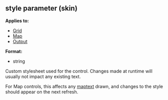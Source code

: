 ## style parameter (skin)
**Applies to:**
*   [Grid](/ref/%7Bskin%7D/control/grid.md) 
*   [Map](/ref/%7Bskin%7D/control/map.md) 
*   [Output](/ref/%7Bskin%7D/control/output.md) 
<!-- -->
**Format:**
*   string


Custom stylesheet used for the control. Changes made at runtime
will usually not impact any existing text. 

For Map controls,
this affects any [maptext](/ref/atom/var/maptext.md) drawn, and changes to the
style should appear on the next refresh.